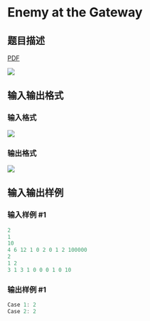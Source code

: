 # Enemy at the Gateway

## 题目描述

[problemUrl]: https://uva.onlinejudge.org/index.php?option=com_onlinejudge&Itemid=8&category=78&page=show_problem&problem=2720

[PDF](https://uva.onlinejudge.org/external/116/p11673.pdf)

![](https://cdn.luogu.com.cn/upload/vjudge_pic/UVA11673/a88478b6f9fc951a95d9fca57ecb5d76239d5500.png)

## 输入输出格式

### 输入格式

![](https://cdn.luogu.com.cn/upload/vjudge_pic/UVA11673/8334e1a1d740e870b17c8df42ad16fd4fe07910d.png)

### 输出格式

![](https://cdn.luogu.com.cn/upload/vjudge_pic/UVA11673/f33770df897c57f78313ad6425062d8505c92ae2.png)

## 输入输出样例

### 输入样例 #1

```cpp
2
1
10
4 6 12 1 0 2 0 1 2 100000
2
1 2
3 1 3 1 0 0 0 1 0 10
```


### 输出样例 #1

```cpp
Case 1: 2
Case 2: 2
```


